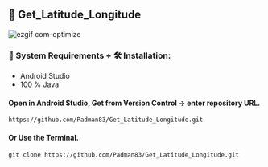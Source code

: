 ## 📱 Get_Latitude_Longitude

![ezgif com-optimize](https://user-images.githubusercontent.com/45048950/95470973-fb02e900-09b3-11eb-9a9d-7712e2349af0.gif)

### 🧰 System Requirements + 🛠️ Installation:

* Android Studio
* 100 % Java

#### Open in Android Studio, Get from Version Control -> enter repository URL.

```
https://github.com/Padman83/Get_Latitude_Longitude.git
```

#### Or Use the Terminal.

```
git clone https://github.com/Padman83/Get_Latitude_Longitude.git
